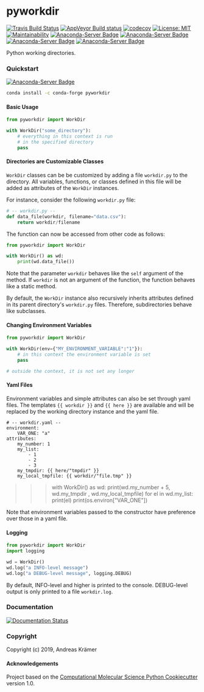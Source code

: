 pyworkdir
==============================
[//]: # (Badges)
[![Travis Build Status](https://travis-ci.com/olllom/pyworkdir.png)](https://travis-ci.com/olllom/pyworkdir)
[![AppVeyor Build status](https://ci.appveyor.com/api/projects/status/apgjk3oy6vylm8jv?svg=true)](https://ci.appveyor.com/api/projects/status/apgjk3oy6vylm8jv?svg=true)
[![codecov](https://codecov.io/gh/olllom/pyworkdir/branch/master/graph/badge.svg)](https://codecov.io/gh/olllom/pyworkdir/branch/master)
[![License: MIT](https://img.shields.io/badge/License-MIT-yellow.svg)](https://opensource.org/licenses/MIT)  
[![Maintainability](https://api.codeclimate.com/v1/badges/a9ff78c0b6ef41435c3d/maintainability)](https://codeclimate.com/github/Olllom/pyworkdir/maintainability)
[![Anaconda-Server Badge](https://anaconda.org/conda-forge/pyworkdir/badges/platforms.svg)](https://anaconda.org/conda-forge/pyworkdir)
[![Anaconda-Server Badge](https://anaconda.org/conda-forge/pyworkdir/badges/version.svg)](https://anaconda.org/conda-forge/pyworkdir)
[![Anaconda-Server Badge](https://anaconda.org/conda-forge/pyworkdir/badges/downloads.svg)](https://anaconda.org/conda-forge/pyworkdir)
[![Anaconda-Server Badge](https://anaconda.org/conda-forge/pyworkdir/badges/latest_release_date.svg)](https://anaconda.org/conda-forge/pyworkdir)


Python working directories.

### Quickstart

[![Anaconda-Server Badge](https://anaconda.org/conda-forge/pyworkdir/badges/installer/conda.svg)](https://conda.anaconda.org/conda-forge)

```bash
conda install -c conda-forge pyworkdir
```

#### Basic Usage

```python
from pyworkdir import WorkDir

with WorkDir("some_directory"):
    # everything in this context is run 
    # in the specified directory
    pass 
```

#### Directories are Customizable Classes

`WorkDir` classes can be be customized by adding a file `workdir.py` to the directory.
All variables, functions, or classes defined in this file will be added as attributes of
the `WorkDir` instances.

For instance, consider the following `workdir.py` file:
```python
# -- workdir.py --
def data_file(workdir, filename="data.csv"):
    return workdir/filename
```

The function can now be accessed from other code as follows:
```python
from pyworkdir import WorkDir

with WorkDir() as wd:
    print(wd.data_file())
```

Note that the parameter `workdir` behaves like the `self` argument of the method. If `workdir` is not
an argument of the function, the function behaves like a static method.

By default, the `WorkDir` instance also recursively inherits attributes defined
in its parent directory's `workdir.py` files.
Therefore, subdirectories behave like subclasses.

#### Changing Environment Variables

```python
from pyworkdir import WorkDir

with WorkDir(env={"MY_ENVIRONMENT_VARIABLE":"1"}):
    # in this context the environment variable is set
    pass

# outside the context, it is not set any longer
```


#### Yaml Files

Environment variables and simple attributes can also be set through yaml files.
The templates `{{ workdir }}` and `{{ here }}` are available and will be replaced by the working directory
instance and the yaml file.

```
# -- workdir.yaml --
environment:
    VAR_ONE: "a"
attributes:
    my_number: 1
    my_list:
        - 1
        - 2
        - 3
    my_tmpdir: {{ here/"tmpdir" }}
    my_local_tmpfile: {{ workdir/"file.tmp" }}
```

>>> with WorkDir() as wd:
>>>     print(wd.my_number + 5, wd.my_tmpdir , wd.my_local_tmpfile)
>>>     for el in wd.my_list:
>>>          print(el)
>>>     print(os.environ["VAR_ONE"])

Note that environment variables passed to the constructor have preference over those in a yaml file.


#### Logging

```python
from pyworkdir import WorkDir
import logging

wd = WorkDir()
wd.log("a INFO-level message")
wd.log("a DEBUG-level message", logging.DEBUG)
```
By default, INFO-level and higher is printed to the console.
DEBUG-level output is only printed to a file `workdir.log`.

### Documentation

[![Documentation Status](https://readthedocs.org/projects/pyworkdir/badge/?version=latest)](https://pyworkdir.readthedocs.io/en/latest/?badge=latest)


### Copyright

Copyright (c) 2019, Andreas Krämer


#### Acknowledgements
 
Project based on the 
[Computational Molecular Science Python Cookiecutter](https://github.com/molssi/cookiecutter-cms) version 1.0.
